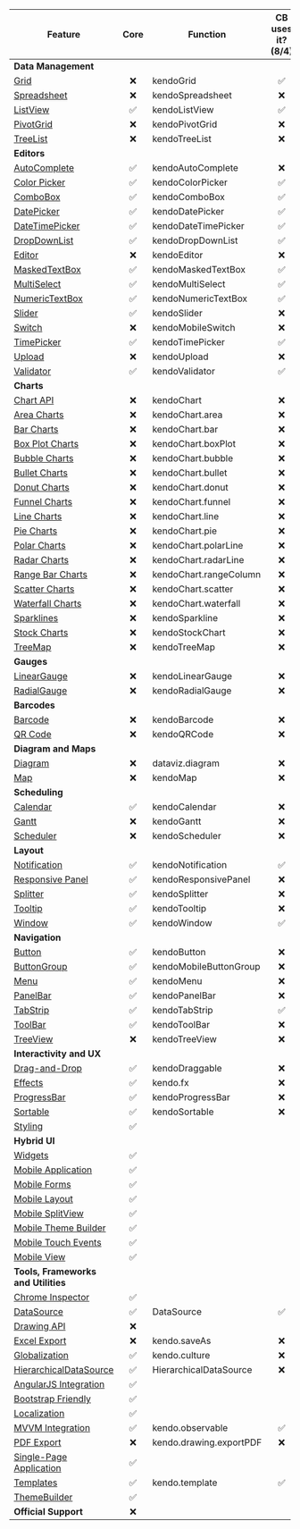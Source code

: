 Feature                                                                                              |        Core        | Function                | CB uses it? (8/4)
---------------------------------------------------------------------------------------------------- | :----------------: | ----------------------- | :----------------:
**Data Management**                                                                                  |                    |                         |
[Grid](http://demos.telerik.com/kendo-ui/grid/index)                                                 |        :x:         | kendoGrid               | :white_check_mark:
[Spreadsheet](http://demos.telerik.com/kendo-ui/spreadsheet/index)                                   |        :x:         | kendoSpreadsheet        |        :x:
[ListView](http://demos.telerik.com/kendo-ui/listview/index)                                         | :white_check_mark: | kendoListView           | :white_check_mark:
[PivotGrid](http://demos.telerik.com/kendo-ui/pivotgrid/index)                                       |        :x:         | kendoPivotGrid          |        :x:
[TreeList](http://demos.telerik.com/kendo-ui/treelist/index)                                         |        :x:         | kendoTreeList           |        :x:
**Editors**                                                                                          |                    |                         |
[AutoComplete](http://demos.telerik.com/kendo-ui/autocomplete/index)                                 | :white_check_mark: | kendoAutoComplete       |        :x:
[Color Picker](http://demos.telerik.com/kendo-ui/colorpicker/index)                                  | :white_check_mark: | kendoColorPicker        | :white_check_mark:
[ComboBox](http://demos.telerik.com/kendo-ui/combobox/index)                                         | :white_check_mark: | kendoComboBox           | :white_check_mark:
[DatePicker](http://demos.telerik.com/kendo-ui/datepicker/index)                                     | :white_check_mark: | kendoDatePicker         | :white_check_mark:
[DateTimePicker](http://demos.telerik.com/kendo-ui/datetimepicker/index)                             | :white_check_mark: | kendoDateTimePicker     | :white_check_mark:
[DropDownList](http://demos.telerik.com/kendo-ui/dropdownlist/index)                                 | :white_check_mark: | kendoDropDownList       | :white_check_mark:
[Editor](http://demos.telerik.com/kendo-ui/editor/index)                                             |        :x:         | kendoEditor             |        :x:
[MaskedTextBox](http://demos.telerik.com/kendo-ui/maskedtextbox/index)                               | :white_check_mark: | kendoMaskedTextBox      | :white_check_mark:
[MultiSelect](http://demos.telerik.com/kendo-ui/multiselect/index)                                   | :white_check_mark: | kendoMultiSelect        | :white_check_mark:
[NumericTextBox](http://demos.telerik.com/kendo-ui/numerictextbox/index)                             | :white_check_mark: | kendoNumericTextBox     | :white_check_mark:
[Slider](http://demos.telerik.com/kendo-ui/slider/index)                                             | :white_check_mark: | kendoSlider             |        :x:
[Switch](http://demos.telerik.com/kendo-ui/switch/index)                                             |        :x:         | kendoMobileSwitch       |        :x:
[TimePicker](http://demos.telerik.com/kendo-ui/timepicker/index)                                     | :white_check_mark: | kendoTimePicker         | :white_check_mark:
[Upload](http://demos.telerik.com/kendo-ui/upload/index)                                             |        :x:         | kendoUpload             |        :x:
[Validator](http://demos.telerik.com/kendo-ui/validator/index)                                       | :white_check_mark: | kendoValidator          | :white_check_mark:
**Charts**                                                                                           |                    |                         |
[Chart API](http://demos.telerik.com/kendo-ui/chart-api/index)                                       |        :x:         | kendoChart              |        :x:
[Area Charts](http://demos.telerik.com/kendo-ui/area-charts/index)                                   |        :x:         | kendoChart.area         |        :x:
[Bar Charts](http://demos.telerik.com/kendo-ui/bar-charts/index)                                     |        :x:         | kendoChart.bar          |        :x:
[Box Plot Charts](http://demos.telerik.com/kendo-ui/box-plot-charts/index)                           |        :x:         | kendoChart.boxPlot      |        :x:
[Bubble Charts](http://demos.telerik.com/kendo-ui/bubble-charts/index)                               |        :x:         | kendoChart.bubble       |        :x:
[Bullet Charts](http://demos.telerik.com/kendo-ui/bullet-charts/index)                               |        :x:         | kendoChart.bullet       |        :x:
[Donut Charts](http://demos.telerik.com/kendo-ui/donut-charts/index)                                 |        :x:         | kendoChart.donut        |        :x:
[Funnel Charts](http://demos.telerik.com/kendo-ui/funnel-charts/index)                               |        :x:         | kendoChart.funnel       |        :x:
[Line Charts](http://demos.telerik.com/kendo-ui/line-charts/index)                                   |        :x:         | kendoChart.line         |        :x:
[Pie Charts](http://demos.telerik.com/kendo-ui/pie-charts/index)                                     |        :x:         | kendoChart.pie          |        :x:
[Polar Charts](http://demos.telerik.com/kendo-ui/polar-charts/index)                                 |        :x:         | kendoChart.polarLine    |        :x:
[Radar Charts](http://demos.telerik.com/kendo-ui/radar-charts/index)                                 |        :x:         | kendoChart.radarLine    |        :x:
[Range Bar Charts](http://demos.telerik.com/kendo-ui/range-bar-charts/index)                         |        :x:         | kendoChart.rangeColumn  |        :x:
[Scatter Charts](http://demos.telerik.com/kendo-ui/scatter-charts/index)                             |        :x:         | kendoChart.scatter      |        :x:
[Waterfall Charts](http://demos.telerik.com/kendo-ui/waterfall-charts/index)                         |        :x:         | kendoChart.waterfall    |        :x:
[Sparklines](http://demos.telerik.com/kendo-ui/sparklines/index)                                     |        :x:         | kendoSparkline          |        :x:
[Stock Charts](http://demos.telerik.com/kendo-ui/financial/index)                                    |        :x:         | kendoStockChart         |        :x:
[TreeMap](http://demos.telerik.com/kendo-ui/treemap/index)                                           |        :x:         | kendoTreeMap            |        :x:
**Gauges**                                                                                           |                    |                         |
[LinearGauge](http://demos.telerik.com/kendo-ui/linear-gauge/index)                                  |        :x:         | kendoLinearGauge        |        :x:
[RadialGauge](http://demos.telerik.com/kendo-ui/radial-gauge/index)                                  |        :x:         | kendoRadialGauge        |        :x:
**Barcodes**                                                                                         |                    |                         |
[Barcode](http://demos.telerik.com/kendo-ui/barcode/index)                                           |        :x:         | kendoBarcode            |        :x:
[QR Code](http://demos.telerik.com/kendo-ui/qrcode/index)                                            |        :x:         | kendoQRCode             |        :x:
**Diagram and Maps**                                                                                 |                    |                         |
[Diagram](http://demos.telerik.com/kendo-ui/diagram/index)                                           |        :x:         | dataviz.diagram         |        :x:
[Map](http://demos.telerik.com/kendo-ui/map/index)                                                   |        :x:         | kendoMap                |        :x:
**Scheduling**                                                                                       |                    |                         |
[Calendar](http://demos.telerik.com/kendo-ui/calendar/index)                                         | :white_check_mark: | kendoCalendar           |        :x:
[Gantt](http://demos.telerik.com/kendo-ui/gantt/index)                                               |        :x:         | kendoGantt              |        :x:
[Scheduler](http://demos.telerik.com/kendo-ui/scheduler/index)                                       |        :x:         | kendoScheduler          |        :x:
**Layout**                                                                                           |                    |                         |
[Notification](http://demos.telerik.com/kendo-ui/notification/index)                                 | :white_check_mark: | kendoNotification       | :white_check_mark:
[Responsive Panel](http://demos.telerik.com/kendo-ui/responsive-panel/index)                         | :white_check_mark: | kendoResponsivePanel    |        :x:
[Splitter](http://demos.telerik.com/kendo-ui/splitter/index)                                         | :white_check_mark: | kendoSplitter           |        :x:
[Tooltip](http://demos.telerik.com/kendo-ui/tooltip/index)                                           | :white_check_mark: | kendoTooltip            |        :x:
[Window](http://demos.telerik.com/kendo-ui/window/index)                                             | :white_check_mark: | kendoWindow             | :white_check_mark:
**Navigation**                                                                                       |                    |                         |
[Button](http://demos.telerik.com/kendo-ui/button/index)                                             | :white_check_mark: | kendoButton             |        :x:
[ButtonGroup](http://demos.telerik.com/kendo-ui/buttongroup/index)                                   | :white_check_mark: | kendoMobileButtonGroup  |        :x:
[Menu](http://demos.telerik.com/kendo-ui/menu/index)                                                 | :white_check_mark: | kendoMenu               |        :x:
[PanelBar](http://demos.telerik.com/kendo-ui/panelbar/index)                                         | :white_check_mark: | kendoPanelBar           |        :x:
[TabStrip](http://demos.telerik.com/kendo-ui/tabstrip/index)                                         | :white_check_mark: | kendoTabStrip           | :white_check_mark:
[ToolBar](http://demos.telerik.com/kendo-ui/toolbar/index)                                           | :white_check_mark: | kendoToolBar            |        :x:
[TreeView](http://demos.telerik.com/kendo-ui/treeview/index)                                         |        :x:         | kendoTreeView           |        :x:
**Interactivity and UX**                                                                             |                    |                         |
[Drag-and-Drop](http://demos.telerik.com/kendo-ui/dragdrop/index)                                    | :white_check_mark: | kendoDraggable          |        :x:
[Effects](http://demos.telerik.com/kendo-ui/fx/expand)                                               | :white_check_mark: | kendo.fx                |        :x:
[ProgressBar](http://demos.telerik.com/kendo-ui/progressbar/index)                                   | :white_check_mark: | kendoProgressBar        |        :x:
[Sortable](http://demos.telerik.com/kendo-ui/sortable/index)                                         | :white_check_mark: | kendoSortable           |        :x:
[Styling](http://demos.telerik.com/kendo-ui/styling/index)                                           | :white_check_mark: |                         |
**Hybrid UI**                                                                                        |                    |                         |
[Widgets](http://demos.telerik.com/kendo-ui/m/index)                                                 | :white_check_mark: |                         |
[Mobile Application](http://demos.telerik.com/kendo-ui/m/index)                                      | :white_check_mark: |                         |
[Mobile Forms](http://demos.telerik.com/kendo-ui/m/index)                                            | :white_check_mark: |                         |
[Mobile Layout](http://demos.telerik.com/kendo-ui/m/index)                                           | :white_check_mark: |                         |
[Mobile SplitView](http://demos.telerik.com/kendo-ui/m/index)                                        | :white_check_mark: |                         |
[Mobile Theme Builder](http://demos.telerik.com/kendo-ui/mobilethemebuilder)                         | :white_check_mark: |                         |
[Mobile Touch Events](http://demos.telerik.com/kendo-ui/m/index)                                     | :white_check_mark: |                         |
[Mobile View](http://demos.telerik.com/kendo-ui/m/index)                                             | :white_check_mark: |                         |
**Tools, Frameworks and Utilities**                                                                  |                    |                         |
[Chrome Inspector](https://chrome.google.com/webstore/category/apps)                                 | :white_check_mark: |                         |
[DataSource](http://demos.telerik.com/kendo-ui/datasource/index)                                     | :white_check_mark: | DataSource              | :white_check_mark:
[Drawing API](http://demos.telerik.com/kendo-ui/drawing/index)                                       |        :x:         |                         |
[Excel Export](http://docs.telerik.com/kendo-ui/framework/excel/introduction)                        |        :x:         | kendo.saveAs            |        :x:
[Globalization](http://demos.telerik.com/kendo-ui/globalization/index)                               | :white_check_mark: | kendo.culture           |        :x:
[HierarchicalDataSource](http://docs.telerik.com/kendo-ui/framework/hierarchicaldatasource/overview) | :white_check_mark: | HierarchicalDataSource  |        :x:
[AngularJS Integration](http://demos.telerik.com/kendo-ui/integration/index)                         | :white_check_mark: |                         |
[Bootstrap Friendly](http://demos.telerik.com/kendo-ui/integration/bootstrap)                        | :white_check_mark: |                         |
[Localization](http://docs.telerik.com/kendo-ui/framework/localization/overview)                     | :white_check_mark: |                         |
[MVVM Integration](http://demos.telerik.com/kendo-ui/mvvm/index)                                     | :white_check_mark: | kendo.observable        | :white_check_mark:
[PDF Export](http://demos.telerik.com/kendo-ui/pdf-export/index)                                     |        :x:         | kendo.drawing.exportPDF |        :x:
[Single-Page Application](http://demos.telerik.com/kendo-ui/spa/index)                               | :white_check_mark: |                         |
[Templates](http://demos.telerik.com/kendo-ui/templates/index)                                       | :white_check_mark: | kendo.template          | :white_check_mark:
[ThemeBuilder](http://demos.telerik.com/kendo-ui/themebuilder)                                       | :white_check_mark: |                         |
**Official Support**                                                                                 |        :x:         |                         |
